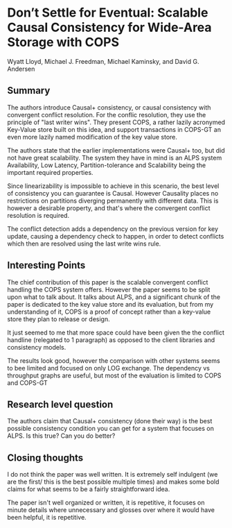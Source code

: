 # Don’t Settle for Eventual: Scalable Causal Consistency for Wide-Area Storage with COPS

Wyatt Lloyd, Michael J. Freedman, Michael Kaminsky, and David G. Andersen

## Summary

The authors introduce Causal+ consistency, or causal consistency with 
convergent conflict resolution. For the conflic resolution, they use the
principle of "last writer wins". They present COPS, a rather lazily 
acronymed Key-Value store built on this idea, and support transactions in 
COPS-GT an even more lazily named modification of the key value store.

The authors state that the earlier implementations were Causal+ too, but did
not have great scalability. The system they have in mind is an ALPS system
Availability, Low Latency, Partition-tolerance and Scalability being the
important required properties.

Since linearizability is impossible to achieve in this scenario, the best
level of consistency you can guarantee is Causal. However Causality places
no restrictions on partitions diverging permanently with different data. 
This is however a desirable property, and that's where the convergent 
conflict resolution is required.

The conflict detection adds a dependency on the previous version for key 
update, causing a dependency check to happen, in order to detect conflicts
which then are resolved using the last write wins rule.
 
## Interesting Points

The chief contribution of this paper is the scalable convergent conflict 
handling the COPS system offers. However the paper seems to be split upon
what to talk about. It talks about ALPS, and a significant chunk of the 
paper is dedicated to the key value store and its evaluation, but from my
understanding of it, COPS is a proof of concept rather than a key-value
store they plan to release or design. 

It just seemed to me that more space could have been given the the conflict
handline (relegated to 1 paragraph) as opposed to the client libraries and 
consistency models.

The results look good, however the comparison with other systems seems to 
bee limited and focused on only LOG exchange. The dependency vs throughput
graphs are useful, but most of the evaluation is limited to COPS and COPS-GT


## Research level question

The authors claim that Causal+ consistency (done their way) is the best 
possible consistency condition you can get for a system that focuses on 
ALPS. Is this true? Can you do better?

## Closing thoughts

I do not think the paper was well written. It is extremely self indulgent
(we are the first/ this is the best possible multiple times) and makes some
bold claims for what seems to be a fairly straightforward idea. 

The paper isn't well organized or written, it is repetitive, it focuses on
minute details where unnecessary and glosses over where it would have been
helpful, it is repetitive. 
